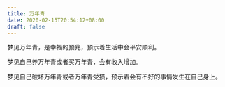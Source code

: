 ```yaml
---
title: 万年青
date: 2020-02-15T20:54:12+08:00
draft: false
---
```


梦见万年青，是幸福的预兆，预示着生活中会平安顺利。



梦见自己养万年青或者买万年青，会有收入增加。



梦见自己破坏万年青或者万年青受损，预示着会有不好的事情发生在自己身上。

